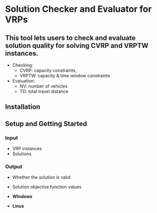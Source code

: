 # Solution Checker and Evaluator for VRPs

## This tool lets users to check and evaluate solution quality for solving CVRP and VRPTW instances. 
- Checking: 
    - CVRP: capacity constraints, 
    - VRPTW: capacity & time window constraints
- Evaluation:
    - NV: number of vehicles
    - TD: total travel distance

## Installation


## Setup and Getting Started


### Input
- VRP instances
- Solutions

### Output
- Whether the solution is valid
- Solution objective function values

- **WIndows**

- **Linus**